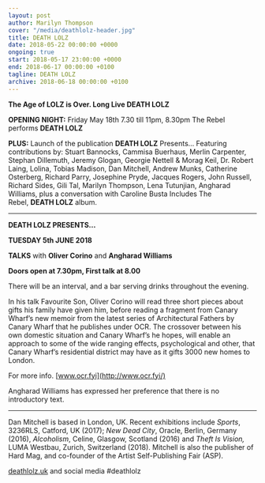 ```yaml
---
layout: post
author: Marilyn Thompson
cover: "/media/deathlolz-header.jpg"
title: DEATH LOLZ
date: 2018-05-22 00:00:00 +0000
ongoing: true
start: 2018-05-17 23:00:00 +0000
end: 2018-06-17 00:00:00 +0100
tagline: DEATH LOLZ
archive: 2018-06-18 00:00:00 +0100
---
```

**The Age of LOLZ is Over. Long Live DEATH LOLZ**

**OPENING NIGHT:** Friday May 18th 7.30 till 11pm, 8.30pm The Rebel performs **DEATH LOLZ**

**PLUS:** Launch of the publication **DEATH LOLZ** Presents… Featuring contributions by: Stuart Bannocks, Cammisa Buerhaus, Merlin Carpenter, Stephan Dillemuth, Jeremy Glogan, Georgie Nettell & Morag Keil, Dr. Robert Laing, Lolina, Tobias Madison, Dan Mitchell, Andrew Munks, Catherine Osterberg, Richard Parry, Josephine Pryde, Jacques Rogers, John Russell, Richard Sides, Gili Tal, Marilyn Thompson, Lena Tutunjian, Angharad Williams, plus a conversation with Caroline Busta Includes The Rebel, **DEATH LOLZ** album.

---

**DEATH LOLZ PRESENTS...**

**TUESDAY 5th JUNE 2018**

**TALKS** with **Oliver Corino** and **Angharad Williams**

**Doors open at 7.30pm, First talk at 8.00**

There will be an interval, and a bar serving drinks throughout the evening.

In his talk Favourite Son, Oliver Corino will read three short pieces about gifts his family have given him, before reading a fragment from Canary Wharf’s new memoir from the latest series of Architectural Fathers by Canary Wharf that he publishes under OCR. The crossover between his own domestic situation and Canary Wharf’s he hopes, will enable an approach to some of the wide ranging effects, psychological and other, that Canary Wharf’s residential district may have as it gifts 3000 new homes to London.

For more info. [www.ocr.fyi](http://www.ocr.fyi/)

Angharad Williams has expressed her preference that there is no introductory text.

---

Dan Mitchell is based in London, UK. Recent exhibitions include _Sports_, 3236RLS, Catford, UK (2017); _New Dead City_, Oracle, Berlin, Germany (2016), _Alcoholism_, Celine, Glasgow, Scotland (2016) and _Theft Is Vision,_ LUMA Westbau, Zurich, Switzerland (2018). Mitchell is also the publisher of Hard Mag, and co-founder of the Artist Self-Publishing Fair (ASP).

[deathlolz.uk](http://deathlolz.uk/) and social media #deathlolz
